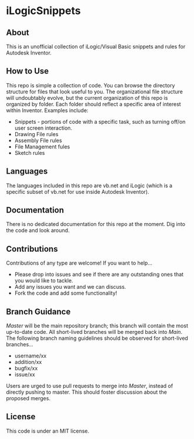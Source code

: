 # iLogicSnippets

## About

This is an unofficial collection of iLogic/Visual Basic snippets and rules for Autodesk Inventor.

## How to Use

This repo is simple a collection of code.  You can browse the directory structure for files that look useful to you.  The organizational file structure will undoubtably evolve, but the current organization of this repo is organized by folder.  Each folder should reflect a specific area of interest within Inventor.  Examples include:

* Snippets - portions of code with a specific task, such as turning off/on user screen interaction.
* Drawing File rules
* Assembly File rules
* File Management fules
* Sketch rules

## Languages

The languages included in this repo are vb.net and iLogic (which is a specific subset of vb.net for use inside Autodesk Inventor).

## Documentation

There is no dedicated documentation for this repo at the moment.  Dig into the code and look around.

## Contributions

Contributions of any type are welcome!  If you want to help...

* Please drop into issues and see if there are any outstanding ones that you would like to tackle.
* Add any issues you want and we can discuss.
* Fork the code and add some functionality!

## Branch Guidance

*Master* will be the main repository branch; this branch will contain the most up-to-date code.  All short-lived branches will be merged back into *Main*.
The following branch naming guidelines should be observed for short-lived branches...

* username/xx
* addition/xx
* bugfix/xx
* issue/xx

Users are urged to use pull requests to merge into *Master*, instead of directly pushing to master.  This should foster discussion about the proposed merges.

## License

This code is under an MIT license.

